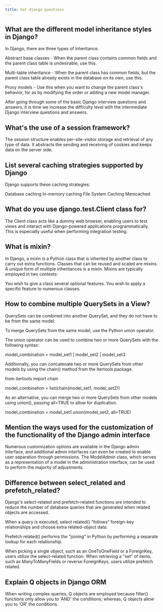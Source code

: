 ```yaml
---
title: hot django questions
---
```


## What are the different model inheritance styles in Django?

In Django, there are three types of inheritance.

Abstract base classes - When the parent class contains common fields and the parent class table is undesirable, use this.

Multi-table inheritance - When the parent class has common fields, but the parent class table already exists in the database on its own, use this.

Proxy models - Use this when you want to change the parent class's behavior, for as by modifying the order or adding a new model manager.

After going through some of the basic Django interview questions and answers, it is time we increase the difficulty level with the intermediate Django interview questions and answers.

## What's the use of a session framework?

The session structure enables per-site-visitor storage and retrieval of any type of data. It abstracts the sending and receiving of cookies and keeps data on the server side.

## List several caching strategies supported by Django

Django supports these caching strategies:

Database caching
In-memory caching
File System Caching
Memcached

## What do you use django.test.Client class for?

The Client class acts like a dummy web browser, enabling users to test views and interact with Django-powered applications programmatically. This is especially useful when performing integration testing.

## What is mixin?

In Django, a mixin is a Python class that is inherited by another class to carry out extra functions. Classes that can be reused and scaled are mixins. A unique form of multiple inheritances is a mixin. Mixins are typically employed in two contexts:

You wish to give a class several optional features.
You wish to apply a specific feature to numerous classes.

## How to combine multiple QuerySets in a View?

QuerySets can be combined into another QuerySet, and they do not have to be from the same model.

To merge QuerySets from the same model, use the Python union operator.

The union operator can be used to combine two or more QuerySets with the following syntax:

model_combination = model_set1 | model_set2 | model_set3

Additionally, you can concatenate two or more QuerySets from other models by using the chain() method from the Itertools package.

from itertools import chain

model_combination = list(chain(model_set1, model_set2))

As an alternative, you can merge two or more QuerySets from other models using union(), passing all=TRUE to allow for duplication.

model_combination = model_set1.union(model_set2, all=TRUE)  

## Mention the ways used for the customization of the functionality of the Django admin interface

Numerous customization options are available in the Django admin interface, and additional admin interfaces can even be created to enable user separation through permissions. The ModelAdmin class, which serves as a representation of a model in the administration interface, can be used to perform the majority of adjustments.

## Difference between select_related and prefetch_related?

Django's select-related and prefetch-related functions are intended to reduce the number of database queries that are generated when related objects are accessed.

When a query is executed, select related() "follows" foreign-key relationships and choose extra related-object data.

Prefetch related() performs the "joining" in Python by performing a separate lookup for each relationship.

When picking a single object, such as an OneToOneField or a ForeignKey, users utilize the select-related function. When retrieving a "set" of items, such as ManyToManyFields or reverse ForeignKeys, users utilize prefetch related.

## Explain Q objects in Django ORM

When writing complex queries, Q objects are employed because filter() functions only allow you to 'AND' the conditions; whereas, Q objects allow you to 'OR' the conditions.

